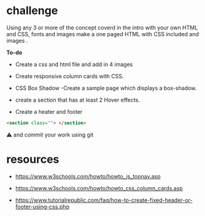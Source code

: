 #  challenge 

Using any 3 or more of the concept coverd in the intro with your own HTML and CSS, fonts and images make a one paged HTML with CSS included and images .

**To-do**

- Create a css and html file and add in 4 images  

- Create responsive column cards with CSS.


- CSS Box Shadow -Create a sample page which displays a box-shadow.

- create a section that has at least 2 Hover effects.

- Create a heater and footer

```html
<section class=""> </section>
```

 ⚠️ and commit your work using git 
# resources

- https://www.w3schools.com/howto/howto_js_topnav.asp

- https://www.w3schools.com/howto/howto_css_column_cards.asp

- https://www.tutorialrepublic.com/faq/how-to-create-fixed-header-or-footer-using-css.php
